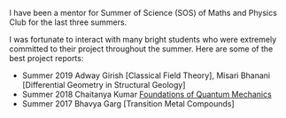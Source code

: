 I have been a mentor for Summer of Science (SOS) of Maths and Physics Club for the last three summers.

I was fortunate to interact with many bright students who were extremely committed to their project throughout the summer. Here are some of the best project reports:
* Summer 2019 Adway Girish [Classical Field Theory], Misari Bhanani [Differential Geometry in Structural Geology]
* Summer 2018 Chaitanya Kumar [Foundations of Quantum Mechanics](/chaitanya_sos_report.pdf)
* Summer 2017 Bhavya Garg [Transition Metal Compounds]

